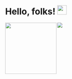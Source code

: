 # Hello, folks! <img src="https://raw.githubusercontent.com/MartinHeinz/MartinHeinz/master/wave.gif" width="30px">

<div>
  <img height="165" align="left" src="https://github-readme-stats.vercel.app/api?username=zouzonghua&count_private=true&include_all_commits=true&show_icons=true" />
  <img src="https://github-readme-stats.vercel.app/api/top-langs/?username=ttys3&layout=compact" />
</div>

